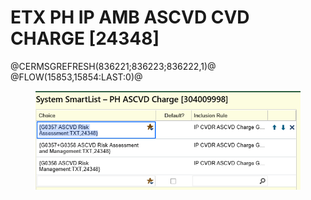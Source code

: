 # ETX PH IP AMB ASCVD CVD CHARGE \[24348]

@CERMSGREFRESH(836221;836223;836222,1)@
\
@FLOW(15853,15854:LAST:0)@

<figure><img src="../../../.gitbook/assets/image (3).png" alt=""><figcaption></figcaption></figure>
